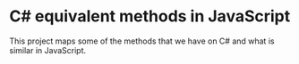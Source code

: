 # C# equivalent methods in JavaScript

This project maps some of the methods that we have on C# and what is similar in JavaScript.